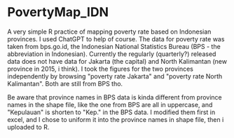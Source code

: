 # PovertyMap_IDN

A very simple R practice of mapping poverty rate based on Indonesian provinces. I used ChatGPT to help of course. The data for poverty rate was taken from bps.go.id, the Indonesian National Statistics Bureau (BPS - the abbreviation in Indonesian). Currently the regularly (quarterly?) released data does not have data for Jakarta (the capital) and North Kalimantan (new province in 2015, i think). I took the figures for the two provinces independently by browsing "poverty rate Jakarta" and "poverty rate North Kalimantan". Both are still from BPS tho.

Be aware that province names in BPS data is kinda different from province names in the shape file, like the one from BPS are all in uppercase, and "Kepulauan" is shorten to "Kep." in the BPS data. I modified them first in excel, and I chose to uniform it into the province names in shape file, then i uploaded to R.
